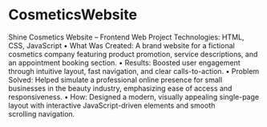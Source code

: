 # CosmeticsWebsite
Shine Cosmetics Website – Frontend Web Project
Technologies: HTML, CSS, JavaScript
•	What Was Created: A brand website for a fictional cosmetics company featuring product promotion, service descriptions, and an appointment booking section.
•	Results: Boosted user engagement through intuitive layout, fast navigation, and clear calls-to-action.
•	Problem Solved: Helped simulate a professional online presence for small businesses in the beauty industry, emphasizing ease of access and responsiveness.
•	How: Designed a modern, visually appealing single-page layout with interactive JavaScript-driven elements and smooth scrolling navigation.
